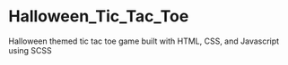 # Halloween_Tic_Tac_Toe
Halloween themed tic tac toe game built with HTML, CSS, and Javascript using SCSS
